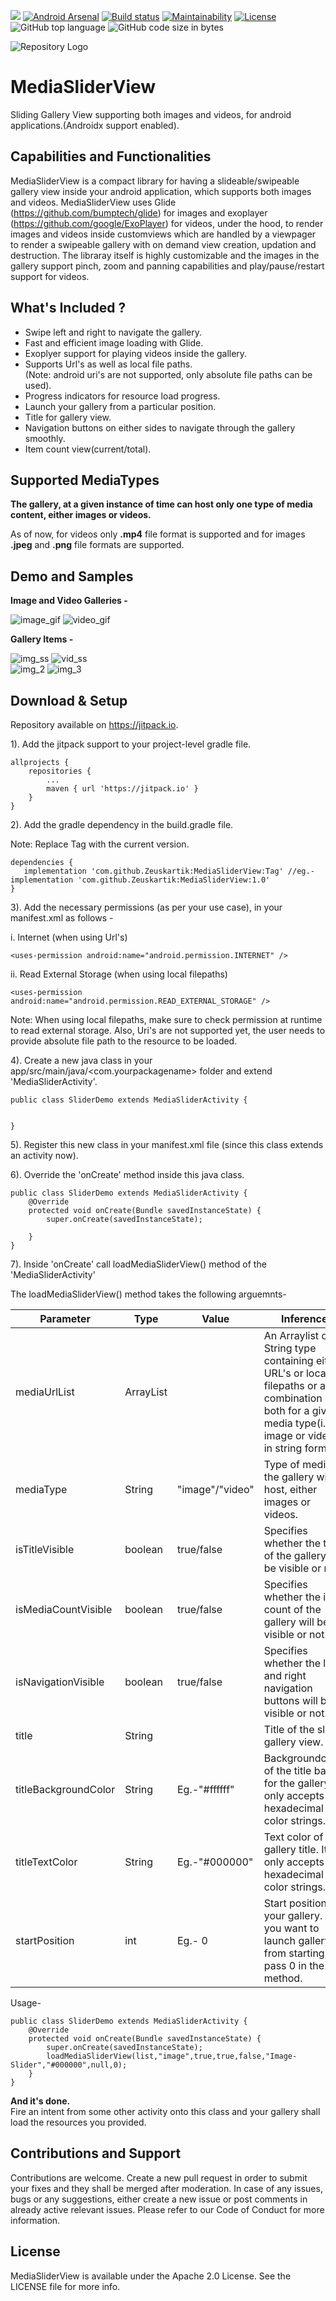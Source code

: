 [![](https://img.shields.io/jitpack/v/github/Zeuskartik/MediaSliderView?label=JitPack)](https://jitpack.io/#Zeuskartik/MediaSliderView)
 [![Android Arsenal]( https://img.shields.io/badge/Android%20Arsenal-MediaSliderView-green.svg?style=flat )]( https://android-arsenal.com/details/1/7803 )  [![Build status](https://ci.appveyor.com/api/projects/status/9l0ubq1ng77dpm3n?svg=true)](https://ci.appveyor.com/project/Zeuskartik/mediasliderview)  [![Maintainability](https://api.codeclimate.com/v1/badges/ddf05107edffa60b69e7/maintainability)](https://codeclimate.com/github/Zeuskartik/MediaSliderView/maintainability) [![License](https://img.shields.io/badge/License-Apache%202.0-orange.svg)](https://opensource.org/licenses/Apache-2.0)
   ![GitHub top language](https://img.shields.io/github/languages/top/Zeuskartik/MediaSliderView?color=Green&label=Java)     ![GitHub code size in bytes](https://img.shields.io/github/languages/code-size/Zeuskartik/MediaSliderView?color=Green&label=Code%20Size)

![Repository Logo](https://res.cloudinary.com/kartiksaraf/image/upload/v1564513200/github_MediaSliderView/Media_Slider_View_jkapxa.png)

# MediaSliderView     

Sliding Gallery View supporting both images and videos, for android applications.(Androidx support enabled).


## Capabilities and Functionalities

MediaSliderView is a compact library for having a slideable/swipeable gallery view inside your android application, which supports both images and videos. MediaSliderView uses Glide (https://github.com/bumptech/glide) for images and exoplayer (https://github.com/google/ExoPlayer) for videos, under the hood, to render images and videos inside customviews which are handled by a viewpager to render a swipeable gallery with on demand view creation, updation and destruction. The libraray itself is highly customizable and the images in the gallery support pinch, zoom and panning capabilities and play/pause/restart support for videos.


## What's Included ?   

* Swipe left and right to navigate the gallery.      
* Fast and efficient image loading with Glide.       
* Exoplyer support for playing videos inside the gallery.       
* Supports Url's as well as local file paths.      
  (Note: android uri's are not supported, only absolute file paths can be used).      
* Progress indicators for resource load progress. 
* Launch your gallery from a particular position.
* Title for gallery view.    
* Navigation buttons on either sides to navigate through the gallery smoothly.    
* Item count view(current/total).


## Supported MediaTypes    

**The gallery, at a given instance of time can host only one type of media content, either images or videos.**      

As of now, for videos only **.mp4** file format is supported and for images **.jpeg** and **.png** file formats are supported.    

## Demo and Samples    

**Image and Video Galleries -**      

![image_gif](https://res.cloudinary.com/kartiksaraf/image/upload/c_scale,w_300/v1564572902/github_MediaSliderView/screenshots/phone_image_ebu0n3.gif)     ![video_gif](https://res.cloudinary.com/kartiksaraf/image/upload/c_scale,w_300/v1564573194/github_MediaSliderView/screenshots/phone_video_lv3nej.gif
)          


**Gallery Items -**  

![img_ss](https://res.cloudinary.com/kartiksaraf/image/upload/c_scale,w_300/v1564572325/github_MediaSliderView/screenshots/1564571252993_lb5ajs.jpg)     ![vid_ss](https://res.cloudinary.com/kartiksaraf/image/upload/c_scale,w_300/v1564572561/github_MediaSliderView/screenshots/video_item_jbgnkz.png)     
![img_2](https://res.cloudinary.com/kartiksaraf/image/upload/c_scale,w_300/v1564573831/github_MediaSliderView/screenshots/image_3_faxhyf.jpg) ![img_3](https://res.cloudinary.com/kartiksaraf/image/upload/c_scale,w_300/v1564573692/github_MediaSliderView/screenshots/video_2_qqm9ro.jpg)






## Download & Setup
Repository available on https://jitpack.io.  

1). Add the jitpack support to your project-level gradle file.

```Gradle
allprojects {
    repositories {
        ...
        maven { url 'https://jitpack.io' }
    }
}
```
2). Add the gradle dependency in the build.gradle file.  

Note: Replace Tag with the current version.

```Gradle
dependencies {
   implementation 'com.github.Zeuskartik:MediaSliderView:Tag' //eg.- implementation 'com.github.Zeuskartik:MediaSliderView:1.0'
}

```    


3). Add the necessary permissions (as per your use case), in your manifest.xml as follows - 

i. Internet (when using Url's)     
```
<uses-permission android:name="android.permission.INTERNET" />   
```     

ii. Read External Storage (when using local filepaths)
```
<uses-permission android:name="android.permission.READ_EXTERNAL_STORAGE" />
```    
Note: When using local filepaths, make sure to check permission at runtime to read external storage. Also, Uri's are not supported yet, the user needs to  provide absolute file path to the resource to be loaded.  


4). Create a new java class in your app/src/main/java/<com.yourpackagename> folder and extend 'MediaSliderActivity'.

```
public class SliderDemo extends MediaSliderActivity {


}
```   

5). Register this new class in your manifest.xml file (since this class extends an activity now).


6). Override the 'onCreate' method inside this java class.

```
public class SliderDemo extends MediaSliderActivity {
    @Override
    protected void onCreate(Bundle savedInstanceState) {
        super.onCreate(savedInstanceState);
        
    }
}
```    

7). Inside 'onCreate' call loadMediaSliderView() method of the 'MediaSliderActivity'    

The loadMediaSliderView() method takes the following arguemnts-    

| Parameter            | Type              | Value           | Inference                                                                                                                                                        |
|----------------------|-------------------|-----------------|------------------------------------------------------------------------------------------------------------------------------------------------------------------|
| mediaUrlList         | ArrayList<String> |                 | An Arraylist of String type containing  either URL's or local filepaths  or a combination of both  for a given media type(i.e. image or video)  in string format. |
| mediaType            | String            | "image"/"video" | Type of media the gallery will host,  either images or videos.                                                                                                   |
| isTitleVisible       | boolean           | true/false      | Specifies whether the title of the gallery  will be visible or not.                                                                                              |
| isMediaCountVisible  | boolean           | true/false      | Specifies whether the item count of the  gallery will be visible or not.                                                                                         |
| isNavigationVisible  | boolean           | true/false      | Specifies whether the left and right  navigation buttons will be visible or not.                                                                                 |
| title                | String            |                 | Title of the slider gallery view.                                                                                                                                |
| titleBackgroundColor | String            | Eg.-"#ffffff"   | Backgroundcolor of the title bar for the gallery. It only accepts hexadecimal color strings.                                                                     |
| titleTextColor       | String            | Eg.-"#000000"   | Text color of the gallery title. It only accepts hexadecimal color strings.                                                                                      |
| startPosition       | int            | Eg.- 0  | Start position for your gallery. If you want to launch gallery from starting, pass 0 in the method.                                                                                      |
 
 
 Usage-  
 
 
       
```
public class SliderDemo extends MediaSliderActivity {
    @Override
    protected void onCreate(Bundle savedInstanceState) {
        super.onCreate(savedInstanceState);
        loadMediaSliderView(list,"image",true,true,false,"Image-Slider","#000000",null,0); 
    }
}
```           

**And it's done.**      
Fire an intent from some other activity onto this class and your gallery shall load the resources you provided.     

## Contributions and Support

Contributions are welcome. Create a new pull request in order to submit your fixes and they shall be merged after moderation. In case of any issues, bugs or any suggestions, either create a new issue or post comments in already active relevant issues. Please refer to our Code of Conduct for more information.



## License

MediaSliderView is available under the Apache 2.0 License. See the LICENSE file for more info.
